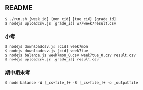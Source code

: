 ## README ##

```
$ ./run.sh [week_id] [mon_cid] [tue_cid] [grade_id]
$ nodejs uploadcsv.js [grade_id] w7/week7result.csv
```


### 小考 ###

```
$ nodejs downloadcsv.js [cid] week7mon
$ nodejs downloadcsv.js [cid] week7tue
$ nodejs balance.js week7mon_0.csv week7tue_0.csv result.csv
$ nodejs uploadcsv.js [grade_id] result.csv
```

### 期中期末考 ###

```
$ node balance -W [_csvfile_]+ -B [_csvfile_]+ -o _outputfile
```
